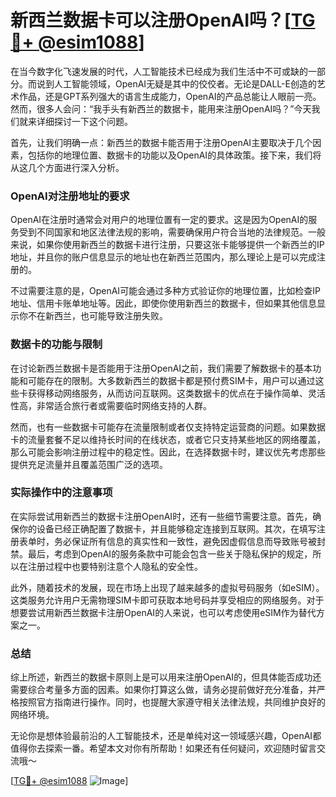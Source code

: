 # 新西兰数据卡可以注册OpenAI吗？[[TG💪+ @esim1088](https://t.me/s/esim1088)]

在当今数字化飞速发展的时代，人工智能技术已经成为我们生活中不可或缺的一部分。而说到人工智能领域，OpenAI无疑是其中的佼佼者。无论是DALL-E创造的艺术作品，还是GPT系列强大的语言生成能力，OpenAI的产品总能让人眼前一亮。然而，很多人会问：“我手头有新西兰的数据卡，能用来注册OpenAI吗？”今天我们就来详细探讨一下这个问题。

首先，让我们明确一点：新西兰的数据卡能否用于注册OpenAI主要取决于几个因素，包括你的地理位置、数据卡的功能以及OpenAI的具体政策。接下来，我们将从这几个方面进行深入分析。

### OpenAI对注册地址的要求

OpenAI在注册时通常会对用户的地理位置有一定的要求。这是因为OpenAI的服务受到不同国家和地区法律法规的影响，需要确保用户符合当地的法律规范。一般来说，如果你使用新西兰的数据卡进行注册，只要这张卡能够提供一个新西兰的IP地址，并且你的账户信息显示的地址也在新西兰范围内，那么理论上是可以完成注册的。

不过需要注意的是，OpenAI可能会通过多种方式验证你的地理位置，比如检查IP地址、信用卡账单地址等。因此，即使你使用新西兰的数据卡，但如果其他信息显示你不在新西兰，也可能导致注册失败。

### 数据卡的功能与限制

在讨论新西兰数据卡是否能用于注册OpenAI之前，我们需要了解数据卡的基本功能和可能存在的限制。大多数新西兰的数据卡都是预付费SIM卡，用户可以通过这些卡获得移动网络服务，从而访问互联网。这类数据卡的优点在于操作简单、灵活性高，非常适合旅行者或需要临时网络支持的人群。

然而，也有一些数据卡可能存在流量限制或者仅支持特定运营商的问题。如果数据卡的流量套餐不足以维持长时间的在线状态，或者它只支持某些地区的网络覆盖，那么可能会影响注册过程中的稳定性。因此，在选择数据卡时，建议优先考虑那些提供充足流量并且覆盖范围广泛的选项。

### 实际操作中的注意事项

在实际尝试用新西兰的数据卡注册OpenAI时，还有一些细节需要注意。首先，确保你的设备已经正确配置了数据卡，并且能够稳定连接到互联网。其次，在填写注册表单时，务必保证所有信息的真实性和一致性，避免因虚假信息而导致账号被封禁。最后，考虑到OpenAI的服务条款中可能会包含一些关于隐私保护的规定，所以在注册过程中也要特别注意个人隐私的安全性。

此外，随着技术的发展，现在市场上出现了越来越多的虚拟号码服务（如eSIM）。这类服务允许用户无需物理SIM卡即可获取本地号码并享受相应的网络服务。对于想要尝试用新西兰数据卡注册OpenAI的人来说，也可以考虑使用eSIM作为替代方案之一。

### 总结

综上所述，新西兰的数据卡原则上是可以用来注册OpenAI的，但具体能否成功还需要综合考量多方面的因素。如果你打算这么做，请务必提前做好充分准备，并严格按照官方指南进行操作。同时，也提醒大家遵守相关法律法规，共同维护良好的网络环境。

无论你是想体验最前沿的人工智能技术，还是单纯对这一领域感兴趣，OpenAI都值得你去探索一番。希望本文对你有所帮助！如果还有任何疑问，欢迎随时留言交流哦～ 

[[TG💪+ @esim1088](https://t.me/s/esim1088) ![Image](https://i.postimg.cc/4NQfJmqS/Snipaste-2025-05-13-00-14-12.png)]